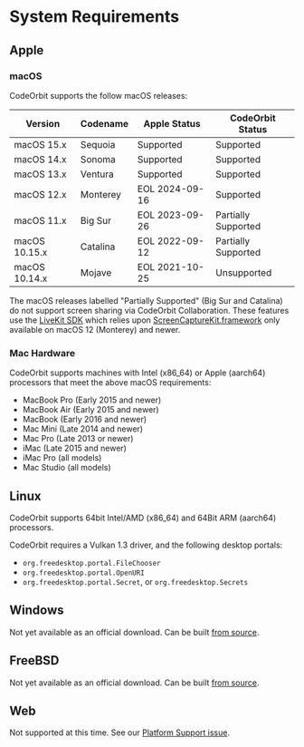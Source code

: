 # System Requirements

## Apple

### macOS

CodeOrbit supports the follow macOS releases:

| Version       | Codename | Apple Status   | CodeOrbit Status          |
| ------------- | -------- | -------------- | ------------------- |
| macOS 15.x    | Sequoia  | Supported      | Supported           |
| macOS 14.x    | Sonoma   | Supported      | Supported           |
| macOS 13.x    | Ventura  | Supported      | Supported           |
| macOS 12.x    | Monterey | EOL 2024-09-16 | Supported           |
| macOS 11.x    | Big Sur  | EOL 2023-09-26 | Partially Supported |
| macOS 10.15.x | Catalina | EOL 2022-09-12 | Partially Supported |
| macOS 10.14.x | Mojave   | EOL 2021-10-25 | Unsupported         |

The macOS releases labelled "Partially Supported" (Big Sur and Catalina) do not support screen sharing via CodeOrbit Collaboration. These features use the [LiveKit SDK](https://livekit.io) which relies upon [ScreenCaptureKit.framework](https://developer.apple.com/documentation/screencapturekit/) only available on macOS 12 (Monterey) and newer.

### Mac Hardware

CodeOrbit supports machines with Intel (x86_64) or Apple (aarch64) processors that meet the above macOS requirements:

- MacBook Pro (Early 2015 and newer)
- MacBook Air (Early 2015 and newer)
- MacBook (Early 2016 and newer)
- Mac Mini (Late 2014 and newer)
- Mac Pro (Late 2013 or newer)
- iMac (Late 2015 and newer)
- iMac Pro (all models)
- Mac Studio (all models)

## Linux

CodeOrbit supports 64bit Intel/AMD (x86_64) and 64Bit ARM (aarch64) processors.

CodeOrbit requires a Vulkan 1.3 driver, and the following desktop portals:

- `org.freedesktop.portal.FileChooser`
- `org.freedesktop.portal.OpenURI`
- `org.freedesktop.portal.Secret`, or `org.freedesktop.Secrets`

## Windows

Not yet available as an official download. Can be built [from source](./development/windows.md).

## FreeBSD

Not yet available as an official download. Can be built [from source](./development/freebsd.md).

## Web

Not supported at this time. See our [Platform Support issue](https://github.com/codeorbit-industries/CodeOrbit/issues/5391).
